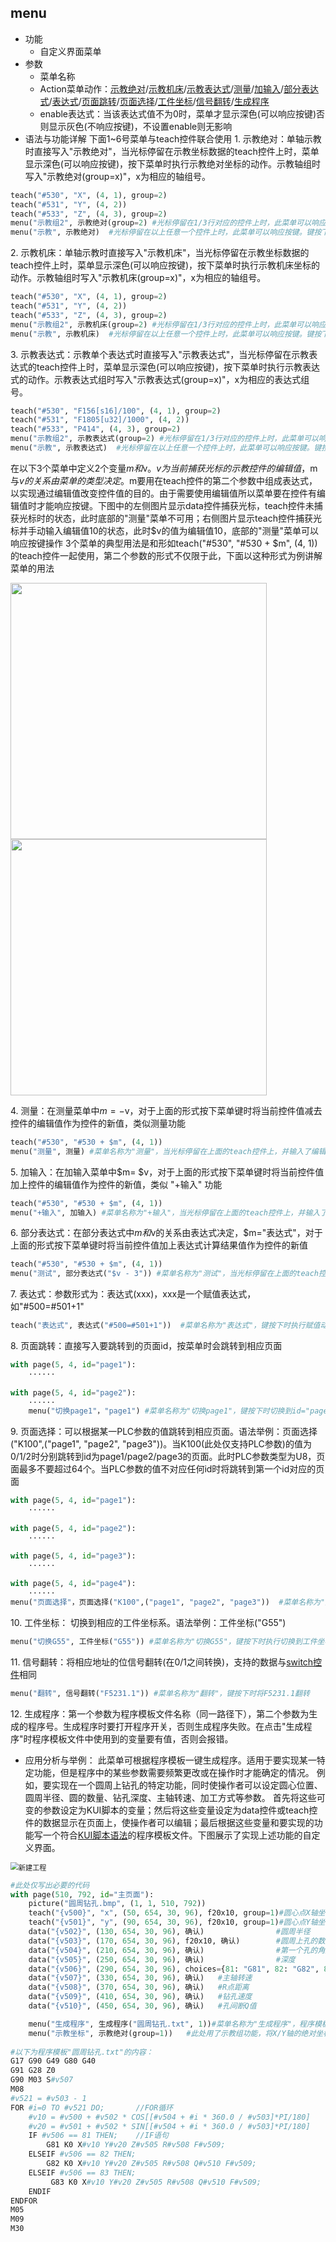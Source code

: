 ## <span id="menu">menu</span>

- 功能
    - 自定义界面菜单
- 参数
    - 菜单名称
    - Action菜单动作：[示教绝对](#teach_abs)/[示教机床](#teach_machine)/[示教表达式](#teach_expression)/[测量](#measure)/[加输入](#add_input)/[部分表达式](#part_expression)/[表达式](#expression)/[页面跳转](#goto_page)/[页面选择](#select_page)/[工件坐标](#work_coor)/[信号翻转](#signal_overturn)/[生成程序](#gen_prog)
    - enable表达式：当该表达式值不为0时，菜单才显示深色(可以响应按键)否则显示灰色(不响应按键)，不设置enable则无影响
- 语法与功能详解
下面1~6号菜单与teach控件联合使用
<span id="teach_abs">1. 示教绝对</span>：单轴示教时直接写入"示教绝对"，当光标停留在示教坐标数据的teach控件上时，菜单显示深色(可以响应按键)，按下菜单时执行示教绝对坐标的动作。示教轴组时写入"示教绝对(group=x)"，x为相应的轴组号。
```python
teach("#530", "X", (4, 1), group=2)
teach("#531", "Y", (4, 2))
teach("#533", "Z", (4, 3), group=2) 
menu("示教组2", 示教绝对(group=2) #光标停留在1/3行对应的控件上时，此菜单可以响应按键。键按下时同时将#530和#533赋值为X/Z轴的绝对坐标值
menu("示教", 示教绝对)  #光标停留在以上任意一个控件上时，此菜单可以响应按键。键按下时执行相应控件的示教绝对坐标动作
```
<span id="teach_machine">2. 示教机床</span>：单轴示教时直接写入"示教机床"，当光标停留在示教坐标数据的teach控件上时，菜单显示深色(可以响应按键)，按下菜单时执行示教机床坐标的动作。示教轴组时写入"示教机床(group=x)"，x为相应的轴组号。
```python
teach("#530", "X", (4, 1), group=2)
teach("#531", "Y", (4, 2))
teach("#533", "Z", (4, 3), group=2) 
menu("示教组2", 示教机床(group=2) #光标停留在1/3行对应的控件上时，此菜单可以响应按键。键按下时同时将#530和#533赋值为X/Z轴的机床坐标值
menu("示教", 示教机床)  #光标停留在以上任意一个控件上时，此菜单可以响应按键。键按下时执行相应控件的示教机床坐标动作
```
<span id="teach_expression">3. 示教表达式</span>：示教单个表达式时直接写入"示教表达式"，当光标停留在示教表达式的teach控件上时，菜单显示深色(可以响应按键)，按下菜单时执行示教表达式的动作。示教表达式组时写入"示教表达式(group=x)"，x为相应的表达式组号。
```python
teach("#530", "F156[s16]/100", (4, 1), group=2)
teach("#531", "F1805[u32]/1000", (4, 2))
teach("#533", "P414", (4, 3), group=2) 
menu("示教组2", 示教表达式(group=2) #光标停留在1/3行对应的控件上时，此菜单可以响应按键。键按下时同时将#530和#533赋值为对应表达式的计算结果
menu("示教", 示教表达式)  #光标停留在以上任意一个控件上时，此菜单可以响应按键。键按下时计算表达式的值赋给宏变量
```
<span id="menuTeach">在以下3个菜单</span>中定义2个变量$m和$v。$v为当前捕获光标的示教控件的编辑值，$m与$v的关系由菜单的类型决定。$m要用在teach控件的第二个参数中组成表达式，以实现通过编辑值改变控件值的目的。由于需要使用编辑值所以菜单要在控件有编辑值时才能响应按键。下图中的左侧图片显示data控件捕获光标，teach控件未捕获光标时的状态，此时底部的"测量"菜单不可用；右侧图片显示teach控件捕获光标并手动输入编辑值10的状态，此时$v的值为编辑值10，底部的"测量"菜单可以响应按键操作
3个菜单的典型用法是和形如teach("#530", "#530 + $m", (4, 1))的teach控件一起使用，第二个参数的形式不仅限于此，下面以这种形式为例讲解菜单的用法

<img src="pictures\menuTeach控件使用1.BMP"  width="410" />   <img src="pictures\menuTeach控件使用2.BMP"  width="410" />

<span id="measure">4. 测量</span>：在测量菜单中$m= -$v，对于上面的形式按下菜单键时将当前控件值减去控件的编辑值作为控件的新值，类似测量功能

```python
teach("#530", "#530 + $m", (4, 1))
menu("测量", 测量) #菜单名称为"测量"，当光标停留在上面的teach控件上，并输入了编辑值10时此菜单可以响应按键。键按下时相当于执行#530=#530-10
```
<span id="add_input">5. 加输入</span>：在加输入菜单中$m= $v，对于上面的形式按下菜单键时将当前控件值加上控件的编辑值作为控件的新值，类似 "+输入" 功能
```python
teach("#530", "#530 + $m", (4, 1))
menu("+输入", 加输入) #菜单名称为"+输入"，当光标停留在上面的teach控件上，并输入了编辑值10时此菜单可以响应按键。键按下时相当于执行#530=#530+10
```
<span id="part_expression">6. 部分表达式</span>：在部分表达式中$m和$v的关系由表达式决定，$m="表达式"，对于上面的形式按下菜单键时将当前控件值加上表达式计算结果值作为控件的新值
```python
teach("#530", "#530 + $m", (4, 1))
menu("测试", 部分表达式("$v - 3")) #菜单名称为"测试"，当光标停留在上面的teach控件上，并输入了编辑值10时此菜单可以响应按键。键按下时相当于执行#530=#530+10-3
```
<span id="expression">7. 表达式</span>：参数形式为：表达式(xxx)，xxx是一个赋值表达式，如"#500=#501+1"
```python
teach("表达式", 表达式("#500=#501+1"))  #菜单名称为"表达式"，键按下时执行赋值动作
```
<span id="goto_page">8. 页面跳转</span>：直接写入要跳转到的页面id，按菜单时会跳转到相应页面
```python
with page(5, 4, id="page1"):
	······
	
with page(5, 4, id="page2"):
	······
    menu("切换page1"，"page1") #菜单名称为"切换page1"，键按下时切换到id="page1"的页面

```
<span id="select_page">9. 页面选择</span>：可以根据某一PLC参数的值跳转到相应页面。语法举例：页面选择("K100",("page1", "page2", "page3"))。当K100(此处仅支持PLC参数)的值为0/1/2时分别跳转到id为page1/page2/page3的页面。此时PLC参数类型为U8，页面最多不要超过64个。当PLC参数的值不对应任何id时将跳转到第一个id对应的页面

```python
with page(5, 4, id="page1"):
	······
	
with page(5, 4, id="page2"):
	······

with page(5, 4, id="page3"):
	······
	
with page(5, 4, id="page4"):
	······
menu("页面选择"，页面选择("K100",("page1", "page2", "page3"))  #菜单名称为"页面选择"，当K100(此处仅支持PLC参数)的值为0/1/2时分别跳转到id为page1/page2/page3的页面
```
<span id="work_coor">10. 工件坐标</span>： 切换到相应的工件坐标系。语法举例：工件坐标("G55")
```python
menu("切换G55", 工件坐标("G55")) #菜单名称为"切换G55"，键按下时执行切换到工件坐标系G55的操作
```
<span id="signal_overturn">11. 信号翻转</span>：将相应地址的位信号翻转(在0/1之间转换)，支持的数据与[switch控件](switch.html)相同
```python
menu("翻转", 信号翻转("F5231.1")) #菜单名称为"翻转"，键按下时将F5231.1翻转
```
<span id="gen_prog">12. 生成程序</span>：第一个参数为程序模板文件名称（同一路径下），第二个参数为生成的程序号。生成程序时要打开程序开关，否则生成程序失败。在点击"生成程序"时程序模板文件中使用到的变量要有值，否则会报错。
- 应用分析与举例：
此菜单可根据程序模板一键生成程序。适用于要实现某一特定功能，但是程序中的某些参数需要频繁更改或在操作时才能确定的情况。
例如，要实现在一个圆周上钻孔的特定功能，同时使操作者可以设定圆心位置、圆周半径、圆的数量、钻孔深度、主轴转速、加工方式等参数。
首先将这些可变的参数设定为KUI脚本的变量；然后将这些变量设定为data控件或teach控件的数据显示在页面上，使操作者可以编辑；最后根据这些变量和要实现的功能写一个符合[KUI脚本语法](../KUI脚本语法.html)的程序模板文件。下图展示了实现上述功能的自定义界面。

<img src="pictures\生成程序举例.BMP" alt="新建工程" style="zoom:80%;" />

```python
#此处仅写出必要的代码
with page(510, 792, id="主页面"):
    picture("圆周钻孔.bmp", (1, 1, 510, 792))
    teach("{v500}", "x", (50, 654, 30, 96), f20x10, group=1)#圆心点X轴坐标
    teach("{v501}", "y", (90, 654, 30, 96), f20x10, group=1)#圆心点Y轴坐标
    data("{v502}", (130, 654, 30, 96), 确认)                #圆周半径
    data("{v503}", (170, 654, 30, 96), f20x10, 确认)        #圆周上孔的数量
    data("{v504}", (210, 654, 30, 96), 确认)                #第一个孔的角度
    data("{v505}", (250, 654, 30, 96), 确认)                #深度
    data("{v506}", (290, 654, 30, 96), choices={81: "G81", 82: "G82", 83: "G83"})      #G81-82-83
    data("{v507}", (330, 654, 30, 96), 确认)   #主轴转速
    data("{v508}", (370, 654, 30, 96), 确认)   #R点距离
    data("{v509}", (410, 654, 30, 96), 确认)   #钻孔速度
    data("{v510}", (450, 654, 30, 96), 确认)   #孔间断Q值

    menu("生成程序", 生成程序("圆周钻孔.txt", 1))#菜单名称为"生成程序"，程序模板"圆周钻孔.txt"在当前目录下。在系统端按下此菜单时将执行程序模板生成程序"O0001.PRG"
    menu("示教坐标", 示教绝对(group=1))   #此处用了示教组功能，将X/Y轴的绝对坐标同时读入v500和v501中
    
#以下为程序模板"圆周钻孔.txt"的内容：
G17 G90 G49 G80 G40
G91 G28 Z0
G90 M03 S#v507
M08
#v521 = #v503 - 1
FOR #i=0 TO #v521 DO;       //FOR循环
    #v10 = #v500 + #v502 * COS[[#v504 + #i * 360.0 / #v503]*PI/180]
    #v20 = #v501 + #v502 * SIN[[#v504 + #i * 360.0 / #v503]*PI/180]
    IF #v506 == 81 THEN;    //IF语句
        G81 K0 X#v10 Y#v20 Z#v505 R#v508 F#v509;
    ELSEIF #v506 == 82 THEN;
        G82 K0 X#v10 Y#v20 Z#v505 R#v508 Q#v510 F#v509;
    ELSEIF #v506 == 83 THEN;
         G83 K0 X#v10 Y#v20 Z#v505 R#v508 Q#v510 F#v509;
    ENDIF
ENDFOR
M05
M09
M30
```